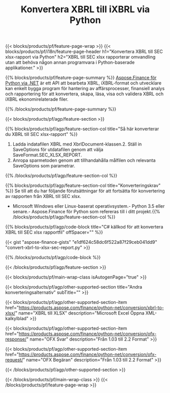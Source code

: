 ﻿---
title: Konvertera XBRL till iXBRL via Python
description: Exempelkod för konvertering från XBRL till SEC xlsx rapport Python. Använd API exempelkod för batch-XBRL-filer till SEC xlsx-rapportkonvertering inom Python-baserade applikationer. 
url: /sv/python-net/conversion/xbrl-to-sec-xlsx-report/
family: finance
platformtag: python
feature: convert
informat: XBRL
outformat: XLSX
otherformats: HTML
---
{{< blocks/products/pf/feature-page-wrap >}}
{{< blocks/products/pf/i18n/feature-page-header h1="Konvertera XBRL till SEC xlsx-rapport via Python" h2="XBRL till SEC xlsx rapporterar omvandling utan att behöva någon annan programvara i Python-baserade applikationer." >}}

{{% blocks/products/pf/feature-page-summary %}}
[Aspose.Finance för Python via .NET](https://products.aspose.com/finance/python-net/) är ett API att bearbeta XBRL, iXBRL-format och utvecklare kan enkelt bygga program för hantering av affärsprocesser, finansiell analys och rapportering för att konvertera, skapa, läsa, visa och validera XBRL och iXBRL ekonomirelaterade filer. 

{{% /blocks/products/pf/feature-page-summary %}}

{{< blocks/products/pf/agp/feature-section >}}

{{% blocks/products/pf/agp/feature-section-col title="Så här konverterar du XBRL till SEC xlsx-rapport" %}}
1. Ladda indatafilen XBRL med XbrlDocument-klassen.2. Ställ in SaveOptions för utdatafilen genom att välja SaveFormat.SEC_XLSX_REPORT.
3. Anropa sparmetoden genom att tillhandahålla målfilen och relevanta SaveOptions som parametrar.

{{% /blocks/products/pf/agp/feature-section-col %}}

{{% blocks/products/pf/agp/feature-section-col title="Konverteringskrav" %}}
Se till att du har följande förutsättningar för att fortsätta för konvertering av rapporten från XBRL till SEC xlsx. 
- Microsoft Windows eller Linux-baserat operativsystem.- Python 3.5 eller senare.- Aspose.Finance för Python som refereras till i ditt projekt.{{% /blocks/products/pf/agp/feature-section-col %}}

{{% blocks/products/pf/agp/code-block title="C# källkod för att konvertera XBRL till SEC xlsx rapportfil" offSpacer="" %}}

{{< gist "aspose-finance-gists" "e1df624c58dc6f522a87f29ceb041dd9" "convert-xbrl-to-xlsx-sec-report.py" >}}

{{% /blocks/products/pf/agp/code-block %}}

{{< /blocks/products/pf/agp/feature-section >}}

{{< blocks/products/pf/main-wrap-class isAutogenPage="true" >}}

{{< blocks/products/pf/agp/other-supported-section title="Andra konverteringsalternativ" subTitle="" >}}

{{< blocks/products/pf/agp/other-supported-section-item href="https://products.aspose.com/finance/python-net/conversion/xbrl-to-xlsx/" name="XBRL till XLSX" description="Microsoft Excel Öppna XML-kalkylblad" >}}

{{< blocks/products/pf/agp/other-supported-section-item href="https://products.aspose.com/finance/python-net/conversion/ofx-response/" name="OFX Svar" description="Från 1.03 till 2.2 Format" >}}

{{< blocks/products/pf/agp/other-supported-section-item href="https://products.aspose.com/finance/python-net/conversion/ofx-request/" name="OFX Begäran" description="Från 1.03 till 2.2 Format" >}}

{{< /blocks/products/pf/agp/other-supported-section >}}

{{< /blocks/products/pf/main-wrap-class >}}
{{< /blocks/products/pf/feature-page-wrap >}}